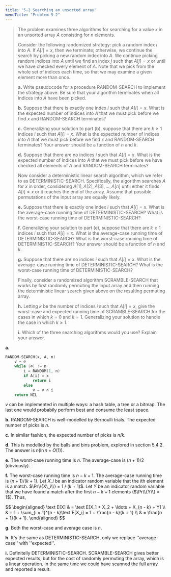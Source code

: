 ```yaml
---
title: "5-2 Searching an unsorted array"
menuTitle: "Problem 5-2"
---
```


> The problem examines three algorithms for searching for a value $x$ in an unsorted array $A$ consisting for $n$ elements.
>
> Consider the following randomized strategy: pick a random index $i$ into $A$. If $A[i] = x$, then we terminate; otherwise, we continue the search by picking a new random index into $A$. We continue picking random indices into $A$ until we find an index $j$ such that $A[j] = x$ or until we have checked every element of $A$. Note that we pick from the whole set of indices each time, so that we may examine a given element more than once.
>
> **a.** Write pseudocode for a procedure $\text{RANDOM-SEARCH}$ to implement the strategy above. Be sure that your algorithm terminates when all indices into $A$ have been picked.
>
> **b.** Suppose that there is exactly one index $i$ such that $A[i] = x$. What is the expected number of indices into $A$ that we must pick before we find $x$ and $\text{RANDOM-SEARCH}$ terminates?
>
> **c.** Generalizing your solution to part (b), suppose that there are $k \ge 1$ indices $i$ such that $A[i] = x$. What is the expected number of indices into $A$ that we must pick before we find $x$ and $\text{RANDOM-SEARCH}$ terminates? Your answer should be a function of $n$ and $k$.
>
> **d.** Suppose that there are no indices $i$ such that $A[i] = x$. What is the expected number of indices into $A$ that we must pick before we have checked all elements of $A$ and $\text{RANDOM-SEARCH}$ terminates?
>
>    Now consider a deterministic linear search algorithm, which we refer to as $\text{DETERMINISTIC-SEARCH}$. Specifically, the algorithm searches $A$ for $x$ in order, considering $A[1], A[2], A[3], \ldots, A[n]$ until either it finds $A[i] = x$ or it reaches the end of the array. Assume that possible permutations of the input array are equally likely.
>
> **e.** Suppose that there is exactly one index $i$ such that $A[i] = x$. What is the average-case running time of $\text{DETERMINISTIC-SEARCH}$? What is the worst-case running time of $\text{DETERMINISTIC-SEARCH}$?
>
> **f.** Generalizing your solution to part (e), suppose that there are $k \ge 1$ indices $i$ such that $A[i] = x$. What is the average-case running time of $\text{DETERMINISTIC-SEARCH}$? What is the worst-case running time of $\text{DETERMINISTIC-SEARCH}$? Your answer should be a function of $n$ and $k$.
>
> **g.** Suppose that there are no indices $i$ such that $A[i] = x$. What is the average-case running time of $\text{DETERMINISTIC-SEARCH}$? What is the worst-case running time of $\text{DETERMINISTIC-SEARCH}$?
>
> Finally, consider a randomized algorithm $\text{SCRAMBLE-SEARCH}$ that works by first randomly permuting the input array and then running the deterministic linear search given above on the resulting permuting array.
>
> **h.** Letting $k$ be the number of indices $i$ such that $A[i] = x$, give the worst-case and expected running time of $\text{SCRAMBLE-SEARCH}$ for the cases in which $k = 0$ and $k = 1$. Generalizing your solution to handle the case in which $k \ge 1$.
>
> **i.** Which of the three searching algorithms would you use? Explain your answer.

**a.** 

```cpp
RANDOM-SEARCH(x, A, n)
    v = ∅
    while |∅| != n
        i = RANDOM(1, n)
        if A[i] = x
            return i
        else
            v = v ∩ i
    return NIL
```

$v$ can be implemented in multiple ways: a hash table, a tree or a bitmap. The last one would probabily perform best and consume the least space.

**b.** $\text{RANDOM-SEARCH}$ is well-modelled by Bernoulli trials. The expected number of picks is $n$.

**c.** In similar fashion, the expected number of picks is $n / k$.

**d.** This is modelled by the balls and bins problem, explored in section 5.4.2. The answer is $n(\ln n + O(1))$.

**e.** The worst-case running time is $n$. The average-case is $(n + 1) / 2$ (obviously).

**f.** The worst-case running time is $n - k + 1$. The average-case running time is $(n + 1) / (k + 1)$. Let $X\_i$ be an indicator random variable that the $i$th element is a match. $\Pr\\{X\_i\\} = 1 / (k + 1)$. Let $Y$ be an indicator random variable that we have found a match after the first $n - k + 1$ elements ($\Pr\\{Y\\} = 1$). Thus,

<div>
$$
\begin{aligned}
\text E[X]
    & = \text E[X_1 + X_2 + \ldots + X_{n - k} + Y] \\
    & = 1 + \sum_{i = 1}^{n - k}\text E[X_i] = 1 + \frac{n - k}{k + 1} \\
    & = \frac{n + 1}{k + 1}.
\end{aligned}
$$
</div>

**g.** Both the worst-case and average case is $n$.

**h.** It's the same as $\text{DETERMINISTIC-SEARCH}$, only we replace ''average-case'' with ''expected''.

**i.** Definitelly $\text{DETERMINISTIC-SEARCH}$. $\text{SCRAMBLE-SEARCH}$ gives better expected results, but for the cost of randomly permuting the array, which is a linear operation. In the same time we could have scanned the full array and reported a result.
